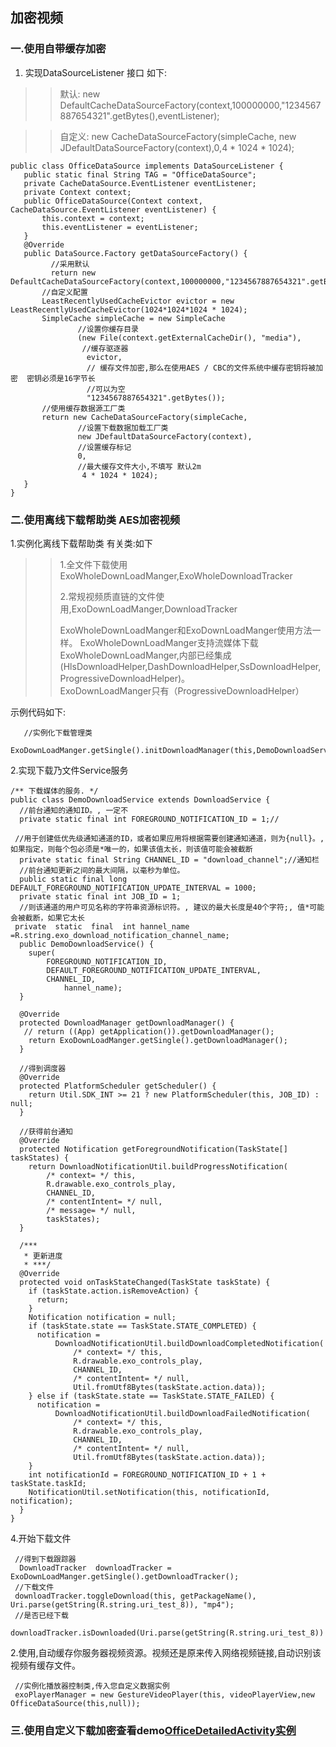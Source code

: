  ## 加密视频
 ### 一.使用自带缓存加密
  1. 实现DataSourceListener 接口  如下:
  
   >>默认:   new DefaultCacheDataSourceFactory(context,100000000,"1234567887654321".getBytes(),eventListener);
   
   >>自定义:  new CacheDataSourceFactory(simpleCache, new JDefaultDataSourceFactory(context),0,4 * 1024 * 1024);
 ````
public class OfficeDataSource implements DataSourceListener {
    public static final String TAG = "OfficeDataSource";
    private CacheDataSource.EventListener eventListener;
    private Context context;
    public OfficeDataSource(Context context, CacheDataSource.EventListener eventListener) {
        this.context = context;
        this.eventListener = eventListener;
    }
    @Override
    public DataSource.Factory getDataSourceFactory() {
          //采用默认
          return new DefaultCacheDataSourceFactory(context,100000000,"1234567887654321".getBytes(),eventListener);
        //自定义配置
        LeastRecentlyUsedCacheEvictor evictor = new LeastRecentlyUsedCacheEvictor(1024*1024*1024 * 1024);
        SimpleCache simpleCache = new SimpleCache
                //设置你缓存目录
                (new File(context.getExternalCacheDir(), "media"),
                 //缓存驱逐器
                  evictor,
                  // 缓存文件加密,那么在使用AES / CBC的文件系统中缓存密钥将被加密  密钥必须是16字节长
                  //可以为空
                  "1234567887654321".getBytes());
        //使用缓存数据源工厂类
        return new CacheDataSourceFactory(simpleCache,
                //设置下载数据加载工厂类
                new JDefaultDataSourceFactory(context),
                //设置缓存标记
                0,
                //最大缓存文件大小,不填写 默认2m 
                 4 * 1024 * 1024);
    }
 }
 ````

 
 ### 二.使用离线下载帮助类 AES加密视频
  1.实例化离线下载帮助类 有关类:如下
 >>    1.全文件下载使用ExoWholeDownLoadManger,ExoWholeDownloadTracker
 >>
 >>    2.常规视频质直链的文件使用,ExoDownLoadManger,DownloadTracker
 >>
 >>    ExoWholeDownLoadManger和ExoDownLoadManger使用方法一样。 ExoWholeDownLoadManger支持流媒体下载
 >>    ExoWholeDownLoadManger,内部已经集成(HlsDownloadHelper,DashDownloadHelper,SsDownloadHelper,ProgressiveDownloadHelper)。    
 >>    ExoDownLoadManger只有（ProgressiveDownloadHelper）
 
  示例代码如下:
```
   //实例化下载管理类
   ExoDownLoadManger.getSingle().initDownloadManager(this,DemoDownloadService.class);

```
 2.实现下载乃文件Service服务
```
/** 下载媒体的服务. */
public class DemoDownloadService extends DownloadService {
  //前台通知的通知ID。, 一定不
  private static final int FOREGROUND_NOTIFICATION_ID = 1;//

 //用于创建低优先级通知通道的ID，或者如果应用将根据需要创建通知通道，则为{null}。, 如果指定，则每个包必须是*唯一的，如果该值太长，则该值可能会被截断
  private static final String CHANNEL_ID = "download_channel";//通知栏
  //前台通知更新之间的最大间隔，以毫秒为单位。
  public static final long DEFAULT_FOREGROUND_NOTIFICATION_UPDATE_INTERVAL = 1000;
  private static final int JOB_ID = 1;
  //则该通道的用户可见名称的字符串资源标识符。, 建议的最大长度是40个字符;, 值*可能会被截断，如果它太长
 private  static  final  int hannel_name  =R.string.exo_download_notification_channel_name;
  public DemoDownloadService() {
    super(
        FOREGROUND_NOTIFICATION_ID,
        DEFAULT_FOREGROUND_NOTIFICATION_UPDATE_INTERVAL,
        CHANNEL_ID,
            hannel_name);
  }

  @Override
  protected DownloadManager getDownloadManager() {
   // return ((App) getApplication()).getDownloadManager();
    return ExoDownLoadManger.getSingle().getDownloadManager();
  }

  //得到调度器
  @Override
  protected PlatformScheduler getScheduler() {
    return Util.SDK_INT >= 21 ? new PlatformScheduler(this, JOB_ID) : null;
  }

  //获得前台通知
  @Override
  protected Notification getForegroundNotification(TaskState[] taskStates) {
    return DownloadNotificationUtil.buildProgressNotification(
        /* context= */ this,
        R.drawable.exo_controls_play,
        CHANNEL_ID,
        /* contentIntent= */ null,
        /* message= */ null,
        taskStates);
  }

  /***
   * 更新进度
   * ***/
  @Override
  protected void onTaskStateChanged(TaskState taskState) {
    if (taskState.action.isRemoveAction) {
      return;
    }
    Notification notification = null;
    if (taskState.state == TaskState.STATE_COMPLETED) {
      notification =
          DownloadNotificationUtil.buildDownloadCompletedNotification(
              /* context= */ this,
              R.drawable.exo_controls_play,
              CHANNEL_ID,
              /* contentIntent= */ null,
              Util.fromUtf8Bytes(taskState.action.data));
    } else if (taskState.state == TaskState.STATE_FAILED) {
      notification =
          DownloadNotificationUtil.buildDownloadFailedNotification(
              /* context= */ this,
              R.drawable.exo_controls_play,
              CHANNEL_ID,
              /* contentIntent= */ null,
              Util.fromUtf8Bytes(taskState.action.data));
    }
    int notificationId = FOREGROUND_NOTIFICATION_ID + 1 + taskState.taskId;
    NotificationUtil.setNotification(this, notificationId, notification);
  }
}

```
  4.开始下载文件
  
````
 //得到下载跟踪器
  DownloadTracker  downloadTracker = ExoDownLoadManger.getSingle().getDownloadTracker();
 //下载文件
 downloadTracker.toggleDownload(this, getPackageName(), Uri.parse(getString(R.string.uri_test_8)), "mp4");
 //是否已经下载
  downloadTracker.isDownloaded(Uri.parse(getString(R.string.uri_test_8))
````  
 2.使用,自动缓存你服务器视频资源。视频还是原来传入网络视频链接,自动识别该视频有缓存文件。
 ````
  //实例化播放器控制类,传入您自定义数据实例
  exoPlayerManager = new GestureVideoPlayer(this, videoPlayerView,new OfficeDataSource(this,null));
 ````
 
 ### 三.使用自定义下载加密查看demo[OfficeDetailedActivity实例]()



 
 
 
  
 